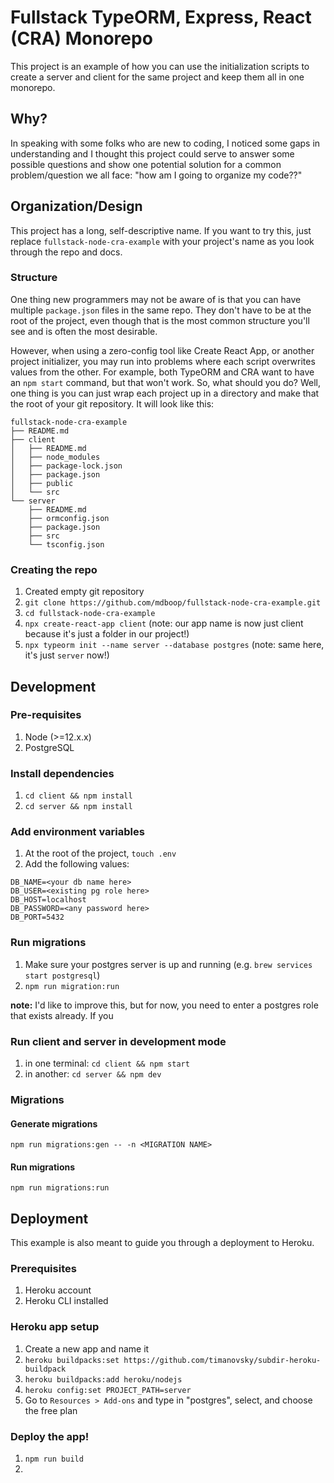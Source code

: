 # Fullstack TypeORM, Express, React (CRA) Monorepo

This project is an example of how you can use the initialization scripts to create a server and client for the same project and keep them all in one monorepo.

## Why?

In speaking with some folks who are new to coding, I noticed some gaps in understanding and I thought this project could serve to answer some possible questions and show one potential solution for a common problem/question we all face: "how am I going to organize my code??"

## Organization/Design

This project has a long, self-descriptive name. If you want to try this, just replace `fullstack-node-cra-example` with your project's name as you look through the repo and docs.

### Structure

One thing new programmers may not be aware of is that you can have multiple `package.json` files in the same repo. They don't have to be at the root of the project, even though that is the most common structure you'll see and is often the most desirable.

However, when using a zero-config tool like Create React App, or another project initializer, you may run into problems where each script overwrites values from the other. For example, both TypeORM and CRA want to have an `npm start` command, but that won't work. So, what should you do? Well, one thing is you can just wrap each project up in a directory and make that the root of your git repository. It will look like this:

```
fullstack-node-cra-example
├── README.md
├── client
│   ├── README.md
│   ├── node_modules
│   ├── package-lock.json
│   ├── package.json
│   ├── public
│   └── src
└── server
    ├── README.md
    ├── ormconfig.json
    ├── package.json
    ├── src
    └── tsconfig.json
```

### Creating the repo

1. Created empty git repository
2. `git clone https://github.com/mdboop/fullstack-node-cra-example.git`
3. `cd fullstack-node-cra-example`
4. `npx create-react-app client` (note: our app name is now just client because it's just a folder in our project!)
5. `npx typeorm init --name server --database postgres` (note: same here, it's just `server` now!)

## Development

### Pre-requisites

1. Node (>=12.x.x)
2. PostgreSQL

### Install dependencies

1. `cd client && npm install`
2. `cd server && npm install`

### Add environment variables

1. At the root of the project, `touch .env`
2. Add the following values:

```
DB_NAME=<your db name here>
DB_USER=<existing pg role here>
DB_HOST=localhost
DB_PASSWORD=<any password here>
DB_PORT=5432
```

### Run migrations

1. Make sure your postgres server is up and running (e.g. `brew services start postgresql`)
2. `npm run migration:run`

**note:** I'd like to improve this, but for now, you need to enter a postgres role that exists already. If you

### Run client and server in development mode

1. in one terminal: `cd client && npm start`
2. in another: `cd server && npm dev`

### Migrations

#### Generate migrations

`npm run migrations:gen -- -n <MIGRATION NAME>`

#### Run migrations

`npm run migrations:run`

## Deployment

This example is also meant to guide you through a deployment to Heroku.

### Prerequisites

1. Heroku account
2. Heroku CLI installed

### Heroku app setup

1. Create a new app and name it
2. `heroku buildpacks:set https://github.com/timanovsky/subdir-heroku-buildpack`
3. `heroku buildpacks:add heroku/nodejs`
4. `heroku config:set PROJECT_PATH=server`
5. Go to `Resources > Add-ons` and type in "postgres", select, and choose the free plan

### Deploy the app!

1. `npm run build`
2.
